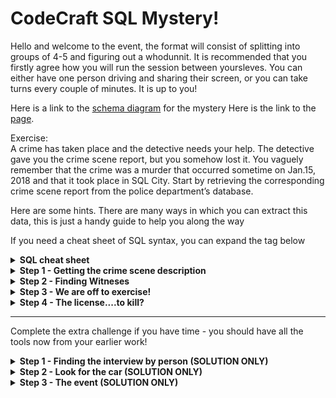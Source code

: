 # CodeCraft SQL Mystery!

Hello and welcome to the event, the format will consist of splitting into groups of 4-5 and figuring out a whodunnit.
It is recommended that you firstly agree how you will run the session between yoursleves.
You can either have one person driving and sharing their screen, or you can take turns every couple of minutes. It is up to you!

Here is a link to the [schema diagram](https://mystery.knightlab.com/schema.png) for the mystery
Here is the link to the [page](https://mystery.knightlab.com/#experienced). 




Exercise:   
A crime has taken place and the detective needs your help. The detective gave you the crime scene report, but you somehow lost it. You vaguely remember that the crime was a ​murder​ that occurred sometime on ​Jan.15, 2018​ and that it took place in ​SQL City​. Start by retrieving the corresponding crime scene report from the police department’s database.

Here are some hints. There are many ways in which you can extract this data, this is just a handy guide to help you along the way 

If you need a cheat sheet of SQL syntax, you can expand the tag below
<details>
<summary><b>SQL cheat sheet</b></summary>

| Query Description                              | SQL Query                                                                  |
|------------------------------------------------|----------------------------------------------------------------------------|
| Retrieve all columns from a table              | `SELECT * FROM table_name;`                                                |
| Retrieve specific columns from a table         | `SELECT column1, column2 FROM table_name;`                                 |
| Retrieve distinct values from a column         | `SELECT DISTINCT column_name FROM table_name;`                             |
| Filter rows based on a condition               | `SELECT * FROM table_name WHERE condition;`                                |
| Provide alternative filter                     | `SELECT * FROM table_name WHERE condition OR condition`                    |
| Sort results in ascending order                | `SELECT * FROM table_name ORDER BY column_name ASC;`                       |
| Sort results in descending order               | `SELECT * FROM table_name ORDER BY column_name DESC;`                      |
| Inner Join between two tables                  | `SELECT * FROM table1 JOIN table2 ON table1.column = table2.column;`       |
| Left Join (Retrieve all from the left table)   | `SELECT * FROM table1 LEFT JOIN table2 ON table1.column = table2.column;`  |
| Right Join (Retrieve all from the right table) | `SELECT * FROM table1 RIGHT JOIN table2 ON table1.column = table2.column;` |


</details>



<details>
<summary><b>Step 1  - Getting the crime scene description</b></summary>


You will need to run a query on the crime_scene_report table using a ```SELECT``` and ```WHERE``` to find your description

<details>
<summary>Formatting the date</summary>

Formatted date is ```20180115```
</details>

<details>
<summary> Filtering by multiple filters</summary>

You will need to use a ```WHERE BY and AND``` selectors to get filter
</details>

<details>
<summary>Solution</summary>

```
SELECT * 
FROM crime_scene_report 
WHERE type = 'murder'
    AND city = 'SQL City' 
    AND date = 20180115
```
</details>
</details>

<details>
<summary><b>Step 2 - Finding Witneses</b></summary>
So we know that:

- The first witness lives at the last house on “Northwestern Dr”. 
- The second witness, named Annabel, lives somewhere on “Franklin Ave”.

You can run this in one query, but we will run it as 2 separate ones

<details>
<summary><b>Run a join on 2 tables: person and interview</b></summary>

The ways joins work is they match data on the columns which share a vaulue. In this case, we are matching the column 'id' in 'person' table with the column of 'person_id' in the interview table. 

`SELECT *
FROM interview i
JOIN person p 
    ON p.id = person_id`
</details>

<details>
<summary><b>Use the LIKE operator to search for a pattern in a column</b></summary>

``LIKE'%Annabel%' ``
</details>
<details>
<summary><b>First query (SOLUTION)</b></summary>

```
SELECT * 
FROM interview i 
JOIN person p ON p.id = person_id 
WHERE name LIKE'%Annabel%' 
    AND address_street_name = 'Franklin Ave'

```
</details>

<details>
<summary><b>Use an OR operator</b></summary>

Add `Northwestern Dr` using an OR keyword to your query
</details>

<details>
<summary><b>Solution</b></summary>

```
SELECT *
FROM interview i
JOIN person p ON p.id = person_id
WHERE (name LIKE '%Annabel%' AND address_street_name = 'Franklin Ave')
   OR (address_street_name = 'Northwestern Dr')
```
</details>

You now have a little reading to do, so look for the clues relating to the murder. 
</details>

<details>
<summary><b>Step 3 - We are off to exercise!</b></summary>

<details>
<summary><b>You will need a join </b></summary>

Run a join between between get_fit_now_member and get_fit_now_check_in
</details>

<details>
<summary><b>Use previously used operators</b></summary>

Use `WHERE, LIKE and AND` to filter your data
</details>

<details>
<summary><b>Solution</b></summary>

```
SELECT *
FROM get_fit_now_member m
JOIN get_fit_now_check_in c ON m.id = membership_id
WHERE check_in_date = '20180109'
  AND membership_status = 'gold'
  AND membership_id LIKE '48Z%'
```
</details>
</details>


<details>
<summary><b>Step 4 - The license....to kill?</b></summary>

Ok last query you can do this!!

<details>
<summary><b>We love the joins! </b></summary>

You will need to run a join on person and drivers_license
</details>

<details>
<summary><b>Use IN operator </b></summary>

Use an IN to look for person's ID thats either `28819` or `67318`.
</details>

<details>
<summary><b>Solution</b></summary>

```
SELECT *
FROM drivers_license d
JOIN person p ON p.license_id = d.id
WHERE p.id IN ('28819', '67318')
```
</details>


</details>


***


Complete the extra challenge if you have time - you should have all the tools now from your earlier work!

<details>
<summary><b>Step 1 - Finding the interview by person (SOLUTION ONLY) </b></summary>

```SQL
SELECT * 
FROM interview 
WHERE person_id = 67318
```

</details>

<details>
<summary><b>Step 2 - Look for the car (SOLUTION ONLY)</b></summary>

```SQL
SELECT id 
FROM drivers_license 
WHERE car_model = 'Model S' 
AND gender = 'female'
```
</details>

<details>
<summary><b>Step 3 - The event (SOLUTION ONLY)</b></summary>

```SQL
SELECT * 
FROM person 
WHERE license_id IN ('202298', '291182', '918773')
```
</details>
